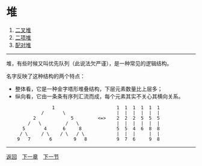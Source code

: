 # 堆
 1. [二叉堆](5A.md)
 2. [二项堆](5B.md)
 3. [配对堆](5C.md)

___
堆，有些时候又叫优先队列（此说法欠严谨），是一种常见的逻辑结构。

名字反映了这种结构的两个特点：

 * 整体看，它是一种金字塔形堆叠结构，下层元素数量比上层多；
 * 纵向看，它由一条条有序列汇流而成，每个元素其实不关心其横向关系。

```
                 1                       1  1  1  1  1  1
             /       \                   |  |  |  |  |  |
          2             5         <=>    2  2  2  5  5  5
        /   \         /   \              |  |  |  |  |  |
      5       4      6     8             5  5  4  6  8  8
     / \     / \    / \   / \            |  |  |     |  |
    9   7       6        9   8           9  7  6     9  8
```

---
[返回](../README.md)　[下一章](6.md)　[下一节](5A.md)